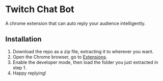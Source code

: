 # Twitch Chat Bot

A chrome extension that can auto reply your audience intelligently.

## Installation

1. Download the repo as a zip file, extracting it to wherever you want.
1. Open the Chrome browser, go to [Extensions](chrome://extensions).
1. Enable the developer mode, then load the folder you just extracted in step 1.
1. Happy replying!
